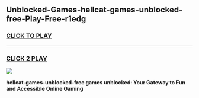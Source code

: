 
## Unblocked-Games-hellcat-games-unblocked-free-Play-Free-r1edg
<h3>
<a href="https://premium76.site?title=hellcat-games-unblocked-free&ref=22A">CLICK TO PLAY</a></h3>
<hr>

<h3>
<a href="https://premium76.site?title=hellcat-games-unblocked-free&ref=22A">CLICK 2 PLAY</a>
  
</h3>

<a href="https://premium76.site?title=hellcat-games-unblocked-free&ref=22A"><img src="https://clearcache.store/games.png"></a>


**hellcat-games-unblocked-free games unblocked: Your Gateway to Fun and Accessible Online Gaming**
